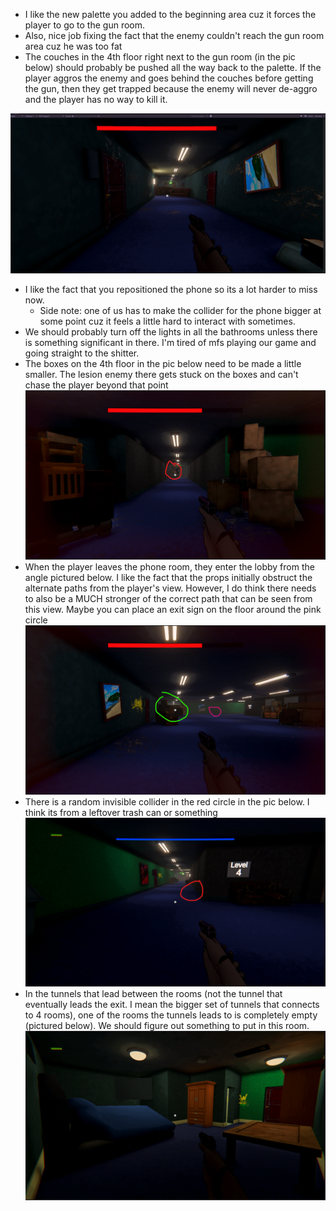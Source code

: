 - I like the new palette you added to the beginning area cuz it forces the player to go to the gun room.
- Also, nice job fixing the fact that the enemy couldn't reach the gun room area cuz he was too fat
- The couches in the 4th floor right next to the gun room (in the pic below) should probably be pushed all the way back to the palette. If the player aggros the enemy and goes behind the couches before getting the gun, then they get trapped because the enemy will never de-aggro and the player has no way to kill it.

![](<../_META/Attachments/Pasted image 20250118122046.png>)

- I like the fact that you repositioned the phone so its a lot harder to miss now.
	- Side note: one of us has to make the collider for the phone bigger at some point cuz it feels a little hard to interact with sometimes.
- We should probably turn off the lights in all the bathrooms unless there is something significant in there. I'm tired of mfs playing our game and going straight to the shitter.
- The boxes on the 4th floor in the pic below need to be made a little smaller. The lesion enemy there gets stuck on the boxes and can't chase the player beyond that point
![](<../_META/Attachments/Pasted image 20250118123002.png>)
- When the player leaves the phone room, they enter the lobby from the angle pictured below. I like the fact that the props initially obstruct the alternate paths from the player's view. However, I do think there needs to also be a MUCH stronger of the correct path that can be seen from this view. Maybe you can place an exit sign on the floor around the pink circle
![](<../_META/Attachments/Pasted image 20250118124730.png>)
- There is a random invisible collider in the red circle in the pic below. I think its from a leftover trash can or something
![](<../_META/Attachments/Pasted image 20250118125043.png>)
- In the tunnels that lead between the rooms (not the tunnel that eventually leads the exit. I mean the bigger set of tunnels that connects to 4 rooms), one of the rooms the tunnels leads to is completely empty (pictured below). We should figure out something to put in this room.
![](<../_META/Attachments/Pasted image 20250118125406.png>)

